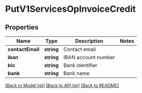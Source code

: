 # PutV1ServicesOpInvoiceCredit

## Properties
Name | Type | Description | Notes
------------ | ------------- | ------------- | -------------
**contactEmail** | **string** | Contact email | 
**iban** | **string** | IBAN account number | 
**bic** | **string** | Bank identifier | 
**bank** | **string** | Bank name | 

[[Back to Model list]](../README.md#documentation-for-models) [[Back to API list]](../README.md#documentation-for-api-endpoints) [[Back to README]](../README.md)



